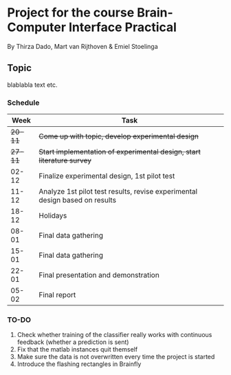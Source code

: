 # Project for the course Brain-Computer Interface Practical
By Thirza Dado, Mart van Rijthoven & Emiel Stoelinga

## Topic
blablabla text etc.

### Schedule
| Week | Task |
| --- | --- |
| ~~20-11~~ | ~~Come up with topic, develop experimental design~~ |
| ~~27-11~~ | ~~Start implementation of experimental design, start literature survey~~ |
| 02-12 | Finalize experimental design, 1st pilot test |
| 11-12 | Analyze 1st pilot test results, revise experimental design based on results |
| 18-12 | Holidays |
| 08-01 | Final data gathering |
| 15-01 | Final data gathering |
| 22-01 | Final presentation and demonstration |
| 05-02 | Final report |

### TO-DO
1. Check whether training of the classifier really works with continuous feedback (whether a prediction is sent)
2. Fix that the matlab instances quit themself
3. Make sure the data is not overwritten every time the project is started
4. Introduce the flashing rectangles in Brainfly